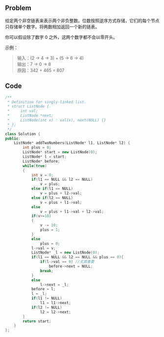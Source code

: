 ## Problem
给定两个非空链表来表示两个非负整数。位数按照逆序方式存储，它们的每个节点只存储单个数字。将两数相加返回一个新的链表。

你可以假设除了数字 0 之外，这两个数字都不会以零开头。

示例：

>输入：(2 -> 4 -> 3) + (5 -> 6 -> 4)              
>输出：7 -> 0 -> 8              
>原因：342 + 465 = 807              

## Code
```cpp
/**
 * Definition for singly-linked list.
 * struct ListNode {
 *     int val;
 *     ListNode *next;
 *     ListNode(int x) : val(x), next(NULL) {}
 * };
 */
class Solution {
public:
    ListNode* addTwoNumbers(ListNode* l1, ListNode* l2) {
        int plus = 0;
        ListNode* start = new ListNode(0);
        ListNode* l = start;
        ListNode* before;
        while(true)
        {
            int v = 0;
            if(l1 == NULL && l2 == NULL)
                v = plus;
            else if(l1 == NULL)
                v = plus + l2->val;
            else if(l2 == NULL)
                v = plus + l1->val;
            else
                v = plus + l1->val + l2->val;
            if(v>=10)
            {
                v -= 10;
                plus = 1;
            }
            else
                plus = 0;
            l->val = v;
            ListNode* _l = new ListNode(0);
            if(l1 == NULL && l2 == NULL && plus == 0){
                if(l->val == 0) //尤其重要
                    before->next = NULL;
                break;
            }
            else
                l->next = _l;
            before = l;
            l = _l;
            if(l1 != NULL)
                l1 = l1->next;
            if(l2 != NULL)
                l2 = l2->next;
        }
        return start;
    }
};
```